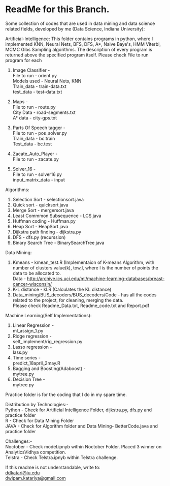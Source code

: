 # ReadMe for this Branch.
Some collection of codes that are used in data mining and data science related fields, developed by me 
(Data Science, Indiana University):

Artificial-Intelligence:
This folder contains programs in python, where I implemented KNN, Neural Nets, BFS, DFS, A*, Naive Baye's, HMM Viterbi, 
MCMC Gibs Sampling algorithms. The description of every program is returned above the specified program itself. 
Please check File to run program for each <br />
  1. Image Classifier - <br />
    File to run - orient.py <br />
    Models used - Neural Nets, KNN <br />
    Train_data - train-data.txt <br />
    test_data - test-data.txt <br />
    
  2. Maps - <br />
    File to run - route.py <br />
    City Data - road-segments.txt <br />
    A* data - city-gps.txt <br />
    
  3. Parts Of Speech tagger - <br />
    File to run - pos_solver.py <br />
    Train_data - bc.train <br />
    Test_data - bc.test <br />

  4. Zacate_Auto_Player - <br />
    File to run - zacate.py
    
  5. Solver_16 - <br />
    File to run - solver16.py <br />
    input_matrix_data - input <br />

Algorithms: <br />
  1. Selection Sort - selectionsort.java
  2. Quick sort - quicksort.java
  3. Merge Sort - mergersort.java
  4. Least Commmon Subsequence - LCS.java
  5. Huffman coding - Huffman.py
  6. Heap Sort - HeapSort.java
  7. Dijkstra path finding - dijkstra.py
  8. DFS - dfs.py (recurssion)
  9. Binary Search Tree - BinarySearchTree.java
  
Data Mining: <br />
  1. Kmeans - kmean_test.R (Implementaion of K-means Algorithm, with number of clusters value(k), tow,l, where l is the 
      number of points the data to be allocated to. <br />
      Data - http://archive.ics.uci.edu/ml/machine-learning-databases/breast-cancer-wisconsin/
  2. K-L distance - kl.R (Calculates the KL distance) 
  3. Data_mining/BUS_decoders/BUS_decoders/Code - has all the codes related to the project, for cleaning, merging the data. <br />
    Please check Readme_Data.txt, Readme_code.txt and Report.pdf

Machine Learning(Self Implementations):
1. Linear Regression - <br />
    ml_assign_1.py <br />
2. Ridge regression - <br />
    self_implement/rig_regression.py <br />
3. Lasso regression - <br/>
    lass.py
4. Time series - <br />
    predict_18april_2may.R
5. Bagging and Boosting(Adaboost) - <br />
    mytree.py<br />
6. Decision Tree - <br />
    mytree.py <br />

Practice folder is for the coding that I do in my spare time. <br />


Distribution by Technologies:-<br />
  Python - Check for Artificial Intelligence Folder, dijkstra.py, dfs.py and practice folder <br />
  R - Check for Data Mining Folder <br />
  JAVA - Check for Algorithm folder and Data Mining- BetterCode.java and practice folder <br />

Challenges:- <br />
  Noctober - Check model.ipnyb within Noctober Folder. Placed 3 winner on AnalyticsVidhya competition.<br />
  Telstra -  Check Telstra.ipnyb within Telstra challenge. <br />
  
  If this readme is not understandable, write to: <br />
  ddkatari@iu.edu <br />
  dwipam.katariya@gmail.com

